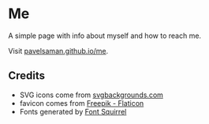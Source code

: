 # Me

A simple page with info about myself and how to reach me.

Visit [pavelsaman.github.io/me](https://pavelsaman.github.io/me/).

## Credits

- SVG icons come from [svgbackgrounds.com](https://www.svgbackgrounds.com/)
- favicon comes from [Freepik - Flaticon](https://www.flaticon.com/free-icons/insect)
- Fonts generated by [Font Squirrel](https://www.fontsquirrel.com)
